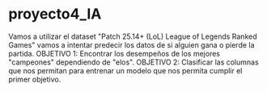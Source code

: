 # proyecto4_IA
Vamos a utilizar el dataset "Patch 25.14+ (LoL) League of Legends Ranked Games" vamos a intentar predecir los datos de si alguien gana o pierde la partida. 
OBJETIVO 1: Encontrar los desempeños de los mejores "campeones" dependiendo de "elos".
OBJETIVO 2: Clasificar las columnas que nos permitan para entrenar un modelo que nos permita cumplir el primer objetivo.
